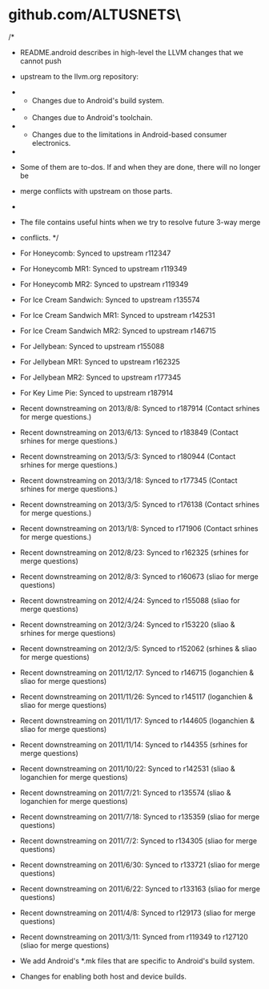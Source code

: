 # github.com/ALTUSNETS\

/*
 * README.android describes in high-level the LLVM changes that we cannot push
 * upstream to the llvm.org repository:
 *  - Changes due to Android's build system.
 *  - Changes due to Android's toolchain.
 *  - Changes due to the limitations in Android-based consumer electronics.
 *
 * Some of them are to-dos. If and when they are done, there will no longer be
 * merge conflicts with upstream on those parts.
 *
 * The file contains useful hints when we try to resolve future 3-way merge
 * conflicts.
 */

* For Honeycomb: Synced to upstream r112347
* For Honeycomb MR1: Synced to upstream r119349
* For Honeycomb MR2: Synced to upstream r119349
* For Ice Cream Sandwich: Synced to upstream r135574
* For Ice Cream Sandwich MR1: Synced to upstream r142531
* For Ice Cream Sandwich MR2: Synced to upstream r146715
* For Jellybean: Synced to upstream r155088
* For Jellybean MR1: Synced to upstream r162325
* For Jellybean MR2: Synced to upstream r177345
* For Key Lime Pie: Synced to upstream r187914

* Recent downstreaming on 2013/8/8: Synced to r187914 (Contact srhines for merge questions.)
* Recent downstreaming on 2013/6/13: Synced to r183849 (Contact srhines for merge questions.)
* Recent downstreaming on 2013/5/3: Synced to r180944 (Contact srhines for merge questions.)
* Recent downstreaming on 2013/3/18: Synced to r177345 (Contact srhines for merge questions.)
* Recent downstreaming on 2013/3/5: Synced to r176138 (Contact srhines for merge questions.)
* Recent downstreaming on 2013/1/8: Synced to r171906 (Contact srhines for merge questions.)
* Recent downstreaming on 2012/8/23: Synced to r162325 (srhines for merge questions)
* Recent downstreaming on 2012/8/3: Synced to r160673 (sliao for merge questions)
* Recent downstreaming on 2012/4/24: Synced to r155088 (sliao for merge questions)
* Recent downstreaming on 2012/3/24: Synced to r153220 (sliao & srhines for merge questions)
* Recent downstreaming on 2012/3/5: Synced to r152062 (srhines & sliao for merge questions)
* Recent downstreaming on 2011/12/17: Synced to r146715 (loganchien & sliao for merge questions)
* Recent downstreaming on 2011/11/26: Synced to r145117 (loganchien & sliao for merge questions)
* Recent downstreaming on 2011/11/17: Synced to r144605 (loganchien & sliao for merge questions)
* Recent downstreaming on 2011/11/14: Synced to r144355 (srhines for merge questions)
* Recent downstreaming on 2011/10/22: Synced to r142531 (sliao & loganchien for merge questions)
* Recent downstreaming on 2011/7/21:  Synced to r135574 (sliao & loganchien for merge questions)
* Recent downstreaming on 2011/7/18:  Synced to r135359 (sliao for merge questions)
* Recent downstreaming on 2011/7/2:   Synced to r134305 (sliao for merge questions)
* Recent downstreaming on 2011/6/30:  Synced to r133721 (sliao for merge questions)
* Recent downstreaming on 2011/6/22:  Synced to r133163 (sliao for merge questions)
* Recent downstreaming on 2011/4/8:   Synced to r129173 (sliao for merge questions)
* Recent downstreaming on 2011/3/11:  Synced from r119349 to r127120 (sliao for merge questions)

* We add Android's *.mk files that are specific to Android's build system.

* Changes for enabling both host and device builds.

